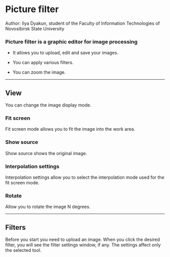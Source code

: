 
# Picture filter

Author: Ilya Dyakun, student of the Faculty of Information 
Technologies of Novosibirsk State University

### Picture filter is a graphic editor for image processing

* It allows you to upload, edit and save your images.

* You can apply various filters.

* You can zoom the image.

*** 

## View

You can change the image display mode.

### Fit screen

Fit screen mode allows you to fit the image into the work area.

### Show source

Show source shows the original image.

### Interpolation settings

Interpolation settings allow you to select 
the interpolation mode used for the fit screen mode.

### Rotate

Allow you to rotate the image N degrees.

***

## Filters

Before you start you need to upload an image.
When you click the desired filter, 
you will see the filter settings window, if any.
The settings affect only the selected tool.
